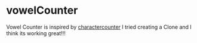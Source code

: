 # vowelCounter
Vowel Counter is inspired by [charactercounter](charactercounter.com/vowel-counter) 
I tried creating a Clone and I think its working great!!!
